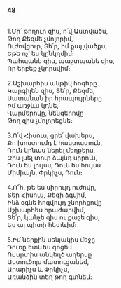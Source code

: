 **48**

\
1.Մի՛ թողուր զիս, ո՛վ Աստվածս,\
Թող Քեզմե չմոլորիմ,\
Ուժովցուր, Տե՛ր, իմ քայլվածքս,\
Եթե ոչ՝ ես կընկղմիմ։\
Պահպանե զիս, պաշտպանե զիս,\
Որ երբեք չկորսվիմ։\
\
2.Աշխարհիս անթիվ հոգերը\
Կարգիլեն զիս, Տե՛ր, Քեզմե,\
Սատանան իր հրապույրները\
Իմ առջևս կդնե,\
Վարմերովը, նենգերովը\
Թող զիս չմոլորեցնե։\
\
3.Ո՛վ Հիսուս, ցրե՛ վախերս,\
Քո խոստումդ է հաստատուն,\
Դուն կրնաս ներել մեղքերս,\
Զիս լսել տուր ձայնդ սիրուն,\
Դուն ես լույսս, Դուն ես հույսս\
Միմիայն, Փրկիչս, Դուն։\
\
4.Ո՜հ, թե ես սիրույդ ուժովը,\
Տեր Հիսուս, Քեզի ձգվիմ,\
Ինձ օգնե հոգվույդ շնորհքովը\
Աշխարհես հրաժարվիմ,\
Տե՛ր, կանչե զիս ու քաշե զիս,\
Ես ալ պիտի հետևիմ։\
\
5.Իմ ներքին սենյակիս մեջը\
Դուռը ետևես գոցեմ\
Ու սրտիս անկեղծ աղերսը\
Աստուծոյս մատուցանեմ,\
Արարիչս և Փրկիչս,\
Առանձին տեղ թող գտնեմ։
